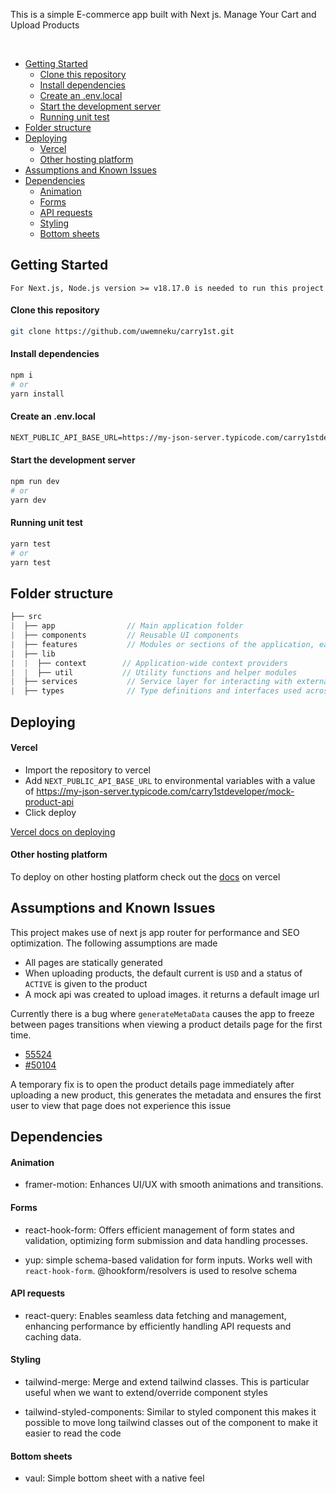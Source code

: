 This is a simple E-commerce app built with Next js.
Manage Your Cart and Upload Products

<br />

- [Getting Started](#getting-started)
  - [Clone this repository](#clone-this-repository)
  - [Install dependencies](#install-dependencies)
  - [Create an .env.local](#create-an-envlocal)
  - [Start the development server](#start-the-development-server)
  - [Running unit test](#running-unit-test)
- [Folder structure](#folder-structure)
- [Deploying](#deploying)
  - [Vercel](#vercel)
  - [Other hosting platform](#other-hosting-platform)
- [Assumptions and Known Issues](#assumptions-and-known-issues)
- [Dependencies](#dependencies)
  - [Animation](#animation)
  - [Forms](#forms)
  - [API requests](#api-requests)
  - [Styling](#styling)
  - [Bottom sheets](#bottom-sheets)

## Getting Started

`For Next.js, Node.js version >= v18.17.0 is needed to run this project`

#### Clone this repository

```bash
git clone https://github.com/uwemneku/carry1st.git
```

#### Install dependencies

```bash
npm i
# or
yarn install
```

#### Create an .env.local

```txt
NEXT_PUBLIC_API_BASE_URL=https://my-json-server.typicode.com/carry1stdeveloper/mock-product-api

```

#### Start the development server

```bash
npm run dev
# or
yarn dev

```

#### Running unit test

```bash
yarn test
# or
yarn test

```

## Folder structure

```java
├── src
|  ├── app                // Main application folder
|  ├── components         // Reusable UI components
|  ├── features           // Modules or sections of the application, each containing related components, pages, and logic
|  ├── lib                
|  |  ├── context        // Application-wide context providers
|  |  ├── util           // Utility functions and helper modules
|  ├── services           // Service layer for interacting with external APIs or performing server-side actions
|  ├── types              // Type definitions and interfaces used across the application

```

## Deploying

#### Vercel

- Import the repository to vercel
- Add `NEXT_PUBLIC_API_BASE_URL` to environmental variables with a value of <https://my-json-server.typicode.com/carry1stdeveloper/mock-product-api>
- Click deploy

[Vercel docs on deploying](https://nextjs.org/learn-pages-router/basics/deploying-nextjs-app/deploy)

#### Other hosting platform

To deploy on other hosting platform check out the [docs](https://nextjs.org/learn-pages-router/basics/deploying-nextjs-app/other-hosting-options) on vercel

## Assumptions and Known Issues

This project makes use of next js app router for performance and SEO optimization. The following assumptions are made

- All pages are statically generated
- When uploading products, the default current is `USD` and a status of `ACTIVE` is given to the product
- A mock api was created to upload images. it returns a default image url

Currently there is a bug where `generateMetaData` causes the app to freeze between pages transitions when viewing a product details page for the first time.

- [55524](https://github.com/vercel/next.js/issues/55524)
- [#50104](https://github.com/vercel/next.js/discussions/50104)

A temporary fix is to open the product details page immediately after uploading a new product, this generates the metadata and ensures the first user to view that page does not experience this issue

## Dependencies

#### Animation

- framer-motion: Enhances UI/UX with smooth animations and transitions.

#### Forms

- react-hook-form: Offers efficient management of form states and validation, optimizing form submission and data handling processes.
  
- yup: simple schema-based validation for form inputs. Works well with `react-hook-form`. @hookform/resolvers is used to resolve schema

#### API requests

- react-query: Enables seamless data fetching and management, enhancing performance by efficiently handling API requests and caching data.

#### Styling

- tailwind-merge: Merge and extend tailwind classes. This is particular useful when we want to extend/override component styles

- tailwind-styled-components: Similar to styled component this makes it possible to move long tailwind classes out of the component to make it easier to read the code

#### Bottom sheets

- vaul: Simple bottom sheet with a native feel
